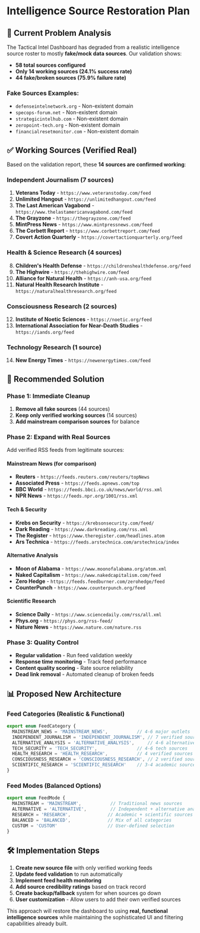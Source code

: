 # Intelligence Source Restoration Plan

## 🚨 Current Problem Analysis

The Tactical Intel Dashboard has degraded from a realistic intelligence source roster to mostly **fake/mock data sources**. Our validation shows:

- **58 total sources configured**
- **Only 14 working sources (24.1% success rate)**
- **44 fake/broken sources (75.9% failure rate)**

### Fake Sources Examples:
- `defenseintelnetwork.org` - Non-existent domain
- `specops-forum.net` - Non-existent domain  
- `strategicintelhub.com` - Non-existent domain
- `zeropoint-tech.org` - Non-existent domain
- `financialresetmonitor.com` - Non-existent domain

## ✅ Working Sources (Verified Real)

Based on the validation report, these **14 sources are confirmed working**:

### **Independent Journalism (7 sources)**
1. **Veterans Today** - `https://www.veteranstoday.com/feed`
2. **Unlimited Hangout** - `https://unlimitedhangout.com/feed`
3. **The Last American Vagabond** - `https://www.thelastamericanvagabond.com/feed`
4. **The Grayzone** - `https://thegrayzone.com/feed`
5. **MintPress News** - `https://www.mintpressnews.com/feed`
6. **The Corbett Report** - `https://www.corbettreport.com/feed`
7. **Covert Action Quarterly** - `https://covertactionquarterly.org/feed`

### **Health & Science Research (4 sources)**
8. **Children's Health Defense** - `https://childrenshealthdefense.org/feed`
9. **The Highwire** - `https://thehighwire.com/feed`
10. **Alliance for Natural Health** - `https://anh-usa.org/feed`
11. **Natural Health Research Institute** - `https://naturalhealthresearch.org/feed`

### **Consciousness Research (2 sources)**
12. **Institute of Noetic Sciences** - `https://noetic.org/feed`
13. **International Association for Near-Death Studies** - `https://iands.org/feed`

### **Technology Research (1 source)**
14. **New Energy Times** - `https://newenergytimes.com/feed`

## 🎯 Recommended Solution

### **Phase 1: Immediate Cleanup**
1. **Remove all fake sources** (44 sources)
2. **Keep only verified working sources** (14 sources)
3. **Add mainstream comparison sources** for balance

### **Phase 2: Expand with Real Sources**
Add verified RSS feeds from legitimate sources:

#### **Mainstream News (for comparison)**
- **Reuters** - `https://feeds.reuters.com/reuters/topNews`
- **Associated Press** - `https://feeds.apnews.com/top`
- **BBC World** - `https://feeds.bbci.co.uk/news/world/rss.xml`
- **NPR News** - `https://feeds.npr.org/1001/rss.xml`

#### **Tech & Security**
- **Krebs on Security** - `https://krebsonsecurity.com/feed/`
- **Dark Reading** - `https://www.darkreading.com/rss.xml`
- **The Register** - `https://www.theregister.com/headlines.atom`
- **Ars Technica** - `https://feeds.arstechnica.com/arstechnica/index`

#### **Alternative Analysis**
- **Moon of Alabama** - `https://www.moonofalabama.org/atom.xml`
- **Naked Capitalism** - `https://www.nakedcapitalism.com/feed`
- **Zero Hedge** - `https://feeds.feedburner.com/zerohedge/feed`
- **CounterPunch** - `https://www.counterpunch.org/feed`

#### **Scientific Research**
- **Science Daily** - `https://www.sciencedaily.com/rss/all.xml`
- **Phys.org** - `https://phys.org/rss-feed/`
- **Nature News** - `https://www.nature.com/nature.rss`

### **Phase 3: Quality Control**
- **Regular validation** - Run feed validation weekly
- **Response time monitoring** - Track feed performance
- **Content quality scoring** - Rate source reliability
- **Dead link removal** - Automated cleanup of broken feeds

## 📊 Proposed New Architecture

### **Feed Categories** (Realistic & Functional)
```typescript
export enum FeedCategory {
  MAINSTREAM_NEWS = 'MAINSTREAM_NEWS',           // 4-6 major outlets
  INDEPENDENT_JOURNALISM = 'INDEPENDENT_JOURNALISM', // 7 verified sources  
  ALTERNATIVE_ANALYSIS = 'ALTERNATIVE_ANALYSIS',     // 4-6 alternative perspectives
  TECH_SECURITY = 'TECH_SECURITY',               // 4-6 tech sources
  HEALTH_RESEARCH = 'HEALTH_RESEARCH',           // 4 verified sources
  CONSCIOUSNESS_RESEARCH = 'CONSCIOUSNESS_RESEARCH', // 2 verified sources
  SCIENTIFIC_RESEARCH = 'SCIENTIFIC_RESEARCH'    // 3-4 academic sources
}
```

### **Feed Modes** (Balanced Options)
```typescript
export enum FeedMode {
  MAINSTREAM = 'MAINSTREAM',           // Traditional news sources
  ALTERNATIVE = 'ALTERNATIVE',         // Independent + alternative analysis  
  RESEARCH = 'RESEARCH',              // Academic + scientific sources
  BALANCED = 'BALANCED',              // Mix of all categories
  CUSTOM = 'CUSTOM'                   // User-defined selection
}
```

## 🛠️ Implementation Steps

1. **Create new source file** with only verified working feeds
2. **Update feed validation** to run automatically
3. **Implement feed health monitoring** 
4. **Add source credibility ratings** based on track record
5. **Create backup/fallback** system for when sources go down
6. **User customization** - Allow users to add their own verified sources

This approach will restore the dashboard to using **real, functional intelligence sources** while maintaining the sophisticated UI and filtering capabilities already built.
